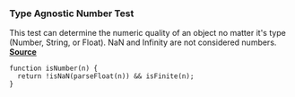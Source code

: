 ### Type Agnostic Number Test

This test can determine the numeric quality of an object no matter it's type (Number, String, or Float). NaN and Infinity are not considered numbers.
__[Source](http://stackoverflow.com/questions/18082/validate-numbers-in-javascript-isnumeric)__

```
function isNumber(n) {
  return !isNaN(parseFloat(n)) && isFinite(n);
}
```